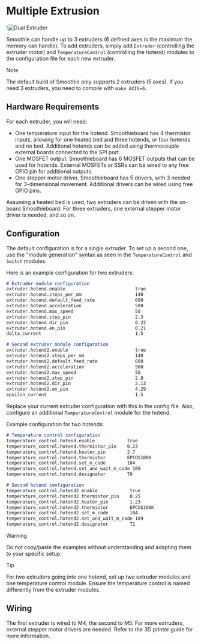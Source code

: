 
# Multiple Extrusion
!<img src="https://www.geeky-gadgets.com/wp-content/uploads/2020/09/dual-extruder-3D-Printer.jpg" alt="Dual Extruder">

Smoothie can handle up to 3 extruders (6 defined axes is the maximum the memory can handle). To add extruders, simply add `Extruder` (controlling the extruder motor) and `TemperatureControl` (controlling the hotend) modules to the configuration file for each new extruder.

> [!NOTE]
> The default build of Smoothie only supports 2 extruders (5 axes). If you need 3 extruders, you need to compile with `make AXIS=6`.

## Hardware Requirements

For each extruder, you will need:

- One temperature input for the hotend. Smoothieboard has 4 thermistor inputs, allowing for one heated bed and three hotends, or four hotends and no bed. Additional hotends can be added using thermocouple external boards connected to the SPI port.
- One MOSFET output: Smoothieboard has 6 MOSFET outputs that can be used for hotends. External MOSFETs or SSRs can be wired to any free GPIO pin for additional outputs.
- One stepper motor driver. Smoothieboard has 5 drivers, with 3 needed for 3-dimensional movement. Additional drivers can be wired using free GPIO pins.

Assuming a heated bed is used, two extruders can be driven with the on-board Smoothieboard. For three extruders, one external stepper motor driver is needed, and so on.

## Configuration

The default configuration is for a single extruder. To set up a second one, use the "module generation" syntax as seen in the `TemperatureControl` and `Switch` modules.

Here is an example configuration for two extruders:

```markdown
# Extruder module configuration
extruder.hotend.enable                          true
extruder.hotend.steps_per_mm                    140
extruder.hotend.default_feed_rate               600
extruder.hotend.acceleration                    500
extruder.hotend.max_speed                       50
extruder.hotend.step_pin                        2.3
extruder.hotend.dir_pin                         0.22
extruder.hotend.en_pin                          0.21
delta_current                                   1.5

# Second extruder module configuration
extruder.hotend2.enable                         true
extruder.hotend2.steps_per_mm                   140
extruder.hotend2.default_feed_rate              600
extruder.hotend2.acceleration                   500
extruder.hotend2.max_speed                      50
extruder.hotend2.step_pin                       2.8
extruder.hotend2.dir_pin                        2.13
extruder.hotend2.en_pin                         4.29
epsilon_current                                 1.5
```

Replace your current extruder configuration with this in the config file. Also, configure an additional `TemperatureControl` module for the hotend.

Example configuration for two hotends:

```markdown
# Temperature control configuration
temperature_control.hotend.enable            true
temperature_control.hotend.thermistor_pin    0.23
temperature_control.hotend.heater_pin        2.7
temperature_control.hotend.thermistor        EPCOS100K
temperature_control.hotend.set_m_code        104
temperature_control.hotend.set_and_wait_m_code 109
temperature_control.hotend.designator        T0

# Second hotend configuration
temperature_control.hotend2.enable            true
temperature_control.hotend2.thermistor_pin    0.25
temperature_control.hotend2.heater_pin        1.23
temperature_control.hotend2.thermistor        EPCOS100K
temperature_control.hotend2.set_m_code        104
temperature_control.hotend2.set_and_wait_m_code 109
temperature_control.hotend2.designator        T1
```

> [!WARNING]
> Do not copy/paste the examples without understanding and adapting them to your specific setup.

> [!TIP]
> For two extruders going into one hotend, set up two extruder modules and one temperature control module. Ensure the temperature control is named differently from the extruder modules.

## Wiring

The first extruder is wired to M4, the second to M5. For more extruders, external stepper motor drivers are needed. Refer to the 3D printer guide for more information.
